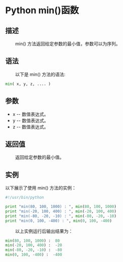 # Python min()函数
## 描述
&#160;&#160;&#160;&#160;&#160;&#160;&#160;&#160;min() 方法返回给定参数的最小值，参数可以为序列。

## 语法
&#160;&#160;&#160;&#160;&#160;&#160;&#160;&#160;以下是 min() 方法的语法:


```python
min( x, y, z, .... )
```

## 参数
- x -- 数值表达式。
- y -- 数值表达式。
- z -- 数值表达式。


## 返回值
&#160;&#160;&#160;&#160;&#160;&#160;&#160;&#160;返回给定参数的最小值。

## 实例
以下展示了使用 min() 方法的实例：

```python
#!/usr/bin/python

print "min(80, 100, 1000) : ", min(80, 100, 1000)
print "min(-20, 100, 400) : ", min(-20, 100, 400)
print "min(-80, -20, -10) : ", min(-80, -20, -10)
print "min(0, 100, -400) : ", min(0, 100, -400)
```

&#160;&#160;&#160;&#160;&#160;&#160;&#160;&#160;以上实例运行后输出结果为：

```python
min(80, 100, 1000) :  80
min(-20, 100, 400) :  -20
min(-80, -20, -10) :  -80
min(0, 100, -400) :  -400
```
